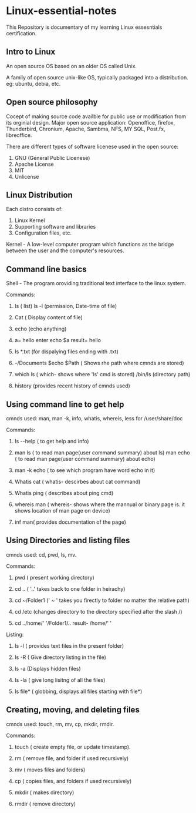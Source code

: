 # Linux-essential-notes
This Repository is documentary of my learning Linux essesntials certification. 

## Intro to Linux

An open source OS based on an older OS called Unix. 

A family of open source unix-like OS, typically packaged into a distribution. eg: ubuntu, debia, etc.

## Open source philosophy

Cocept of making source code availble for public use or modification from its orginial design. 
Major open source application: Openoffice, firefox, Thunderbird, Chronium, Apache, Sambma, NFS, MY SQL, Post.fx, libreoffice. 

There are different types of software licenese used in the open source:
  1. GNU (General Public Licenese) 
  2. Apache License
  3. MIT
  4. Unlicense

## Linux Distribution

Each distro consists of:
  1. Linux Kernel
  2. Supporting software and libraries
  3. Configuration files, etc. 

Kernel - A low-level computer program which functions as the bridge between the user and the computer's resources. 


## Command line basics

Shell - The program oroviding traditional text interface to the linux system. 

Commands: 
  1. ls ( list)
      ls -l (permission, Date-time of file)
  
  2. Cat ( Display content of file)

  3. echo (echo anything)
  
  4. a= hello
        enter
          echo $a
            result= hello
      
  5. ls *.txt (for dispalying files ending with .txt)
    
  6. -/Documents $echo $Path ( Shows rhe path where cmnds are stored)
  
  7. which ls ( which- shows where 'ls' cmd is stored) 
      /bin/ls (directory path)
      
  8. history (provides recent history of cmnds used) 
  
  
  ## Using command line to get help
  
  cmnds used: man, man -k, info, whatis, whereis, less for /user/share/doc
  
  Commands:
   1. ls --help ( to get help and info)

   2. man ls ( to read man page(user command summary) about ls)
       man echo ( to read man page(user command summary) about echo)
       
   3. man -k echo ( to see which program have word echo in it)
   
   4. Whatis cat ( whatis- descirbes about cat command)
   
   5. Whatis ping ( describes about ping cmd)
   
   6. whereis man ( whereis- shows where the mannual or binary page is. it shows location of man page on device)

   7. inf man( provides documentation of the page)
  
  
  ## Using Directories and listing files
  
  cmnds used: cd, pwd, ls, mv. 
  
  Commands:
   1. pwd ( present working directory)
   
   2. cd .. ( '..' takes back to one folder in heirachy) 
   
   3. cd ~/Folder1 (' ~ ' takes you firectly to folder no matter the relative path)
   
   4. cd /etc (changes directory to the directory specified after the slash /)
   
   5. cd ../home/' '/Folder1/..
        result- /home/' ' 
        
  Listing:
  
  1. ls -l ( provides text files in the present folder)
  
  2. ls -R ( Give directory listing in the file)
  
  3. ls -a (Displays hidden files)
  
  4. ls -la ( give long lisitng of all the files)
  
  5. ls file* ( globbing, displays all files starting with file*)
  
 ## Creating, moving, and deleting files
 
 cmnds used: touch, rm, mv, cp, mkdir, rmdir. 
 
 Commands:
 1. touch ( create empty file, or update timestamp).
 
 2. rm ( remove file, and folder if used recursively)
 
 3. mv ( moves files and folders)
 
 4. cp ( copies files, and folders if used recursively)
 
 5. mkdir ( makes directory)
 
 6. rmdir ( remove directory)
 
 
   
        



      



